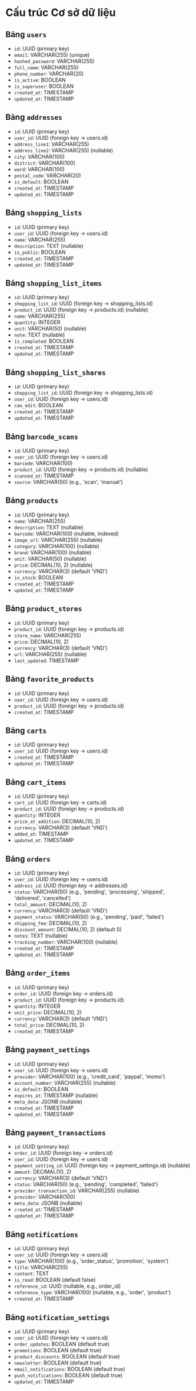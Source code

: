 # Cấu trúc Cơ sở dữ liệu

## Bảng `users`
- `id`: UUID (primary key)
- `email`: VARCHAR(255) (unique)
- `hashed_password`: VARCHAR(255)
- `full_name`: VARCHAR(255)
- `phone_number`: VARCHAR(20)
- `is_active`: BOOLEAN
- `is_superuser`: BOOLEAN
- `created_at`: TIMESTAMP
- `updated_at`: TIMESTAMP

## Bảng `addresses`
- `id`: UUID (primary key)
- `user_id`: UUID (foreign key -> users.id)
- `address_line1`: VARCHAR(255)
- `address_line2`: VARCHAR(255) (nullable)
- `city`: VARCHAR(100)
- `district`: VARCHAR(100)
- `ward`: VARCHAR(100)
- `postal_code`: VARCHAR(20)
- `is_default`: BOOLEAN
- `created_at`: TIMESTAMP
- `updated_at`: TIMESTAMP

## Bảng `shopping_lists`
- `id`: UUID (primary key)
- `user_id`: UUID (foreign key -> users.id)
- `name`: VARCHAR(255)
- `description`: TEXT (nullable)
- `is_public`: BOOLEAN
- `created_at`: TIMESTAMP
- `updated_at`: TIMESTAMP

## Bảng `shopping_list_items`
- `id`: UUID (primary key)
- `shopping_list_id`: UUID (foreign key -> shopping_lists.id)
- `product_id`: UUID (foreign key -> products.id) (nullable)
- `name`: VARCHAR(255)
- `quantity`: INTEGER
- `unit`: VARCHAR(50) (nullable)
- `note`: TEXT (nullable)
- `is_completed`: BOOLEAN
- `created_at`: TIMESTAMP
- `updated_at`: TIMESTAMP

## Bảng `shopping_list_shares`
- `id`: UUID (primary key)
- `shopping_list_id`: UUID (foreign key -> shopping_lists.id)
- `user_id`: UUID (foreign key -> users.id)
- `can_edit`: BOOLEAN
- `created_at`: TIMESTAMP
- `updated_at`: TIMESTAMP

## Bảng `barcode_scans`
- `id`: UUID (primary key)
- `user_id`: UUID (foreign key -> users.id)
- `barcode`: VARCHAR(100)
- `product_id`: UUID (foreign key -> products.id) (nullable)
- `scanned_at`: TIMESTAMP
- `source`: VARCHAR(50) (e.g., 'scan', 'manual')

## Bảng `products`
- `id`: UUID (primary key)
- `name`: VARCHAR(255)
- `description`: TEXT (nullable)
- `barcode`: VARCHAR(100) (nullable, indexed)
- `image_url`: VARCHAR(255) (nullable)
- `category`: VARCHAR(100) (nullable)
- `brand`: VARCHAR(100) (nullable)
- `unit`: VARCHAR(50) (nullable)
- `price`: DECIMAL(10, 2) (nullable)
- `currency`: VARCHAR(3) (default 'VND')
- `in_stock`: BOOLEAN
- `created_at`: TIMESTAMP
- `updated_at`: TIMESTAMP

## Bảng `product_stores`
- `id`: UUID (primary key)
- `product_id`: UUID (foreign key -> products.id)
- `store_name`: VARCHAR(255)
- `price`: DECIMAL(10, 2)
- `currency`: VARCHAR(3) (default 'VND')
- `url`: VARCHAR(255) (nullable)
- `last_updated`: TIMESTAMP

## Bảng `favorite_products`
- `id`: UUID (primary key)
- `user_id`: UUID (foreign key -> users.id)
- `product_id`: UUID (foreign key -> products.id)
- `created_at`: TIMESTAMP

## Bảng `carts`
- `id`: UUID (primary key)
- `user_id`: UUID (foreign key -> users.id)
- `created_at`: TIMESTAMP
- `updated_at`: TIMESTAMP

## Bảng `cart_items`
- `id`: UUID (primary key)
- `cart_id`: UUID (foreign key -> carts.id)
- `product_id`: UUID (foreign key -> products.id)
- `quantity`: INTEGER
- `price_at_addition`: DECIMAL(10, 2)
- `currency`: VARCHAR(3) (default 'VND')
- `added_at`: TIMESTAMP
- `updated_at`: TIMESTAMP

## Bảng `orders`
- `id`: UUID (primary key)
- `user_id`: UUID (foreign key -> users.id)
- `address_id`: UUID (foreign key -> addresses.id)
- `status`: VARCHAR(50) (e.g., 'pending', 'processing', 'shipped', 'delivered', 'cancelled')
- `total_amount`: DECIMAL(10, 2)
- `currency`: VARCHAR(3) (default 'VND')
- `payment_status`: VARCHAR(50) (e.g., 'pending', 'paid', 'failed')
- `shipping_fee`: DECIMAL(10, 2)
- `discount_amount`: DECIMAL(10, 2) (default 0)
- `notes`: TEXT (nullable)
- `tracking_number`: VARCHAR(100) (nullable)
- `created_at`: TIMESTAMP
- `updated_at`: TIMESTAMP

## Bảng `order_items`
- `id`: UUID (primary key)
- `order_id`: UUID (foreign key -> orders.id)
- `product_id`: UUID (foreign key -> products.id)
- `quantity`: INTEGER
- `unit_price`: DECIMAL(10, 2)
- `currency`: VARCHAR(3) (default 'VND')
- `total_price`: DECIMAL(10, 2)
- `created_at`: TIMESTAMP

## Bảng `payment_settings`
- `id`: UUID (primary key)
- `user_id`: UUID (foreign key -> users.id)
- `provider`: VARCHAR(100) (e.g., 'credit_card', 'paypal', 'momo')
- `account_number`: VARCHAR(255) (nullable)
- `is_default`: BOOLEAN
- `expires_at`: TIMESTAMP (nullable)
- `meta_data`: JSONB (nullable)
- `created_at`: TIMESTAMP
- `updated_at`: TIMESTAMP

## Bảng `payment_transactions`
- `id`: UUID (primary key)
- `order_id`: UUID (foreign key -> orders.id)
- `user_id`: UUID (foreign key -> users.id)
- `payment_setting_id`: UUID (foreign key -> payment_settings.id) (nullable)
- `amount`: DECIMAL(10, 2)
- `currency`: VARCHAR(3) (default 'VND')
- `status`: VARCHAR(50) (e.g., 'pending', 'completed', 'failed')
- `provider_transaction_id`: VARCHAR(255) (nullable)
- `provider`: VARCHAR(100)
- `meta_data`: JSONB (nullable)
- `created_at`: TIMESTAMP
- `updated_at`: TIMESTAMP

## Bảng `notifications`
- `id`: UUID (primary key)
- `user_id`: UUID (foreign key -> users.id)
- `type`: VARCHAR(100) (e.g., 'order_status', 'promotion', 'system')
- `title`: VARCHAR(255)
- `content`: TEXT
- `is_read`: BOOLEAN (default false)
- `reference_id`: UUID (nullable, e.g., order_id)
- `reference_type`: VARCHAR(100) (nullable, e.g., 'order', 'product')
- `created_at`: TIMESTAMP

## Bảng `notification_settings`
- `id`: UUID (primary key)
- `user_id`: UUID (foreign key -> users.id)
- `order_updates`: BOOLEAN (default true)
- `promotions`: BOOLEAN (default true)
- `product_discounts`: BOOLEAN (default true)
- `newsletter`: BOOLEAN (default true)
- `email_notifications`: BOOLEAN (default true)
- `push_notifications`: BOOLEAN (default true)
- `updated_at`: TIMESTAMP